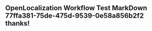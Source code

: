 <properties
ms.topic="hero-topic1"
ms.test1="hero-topic"
ms.test2="test"/>

## OpenLocalization Workflow Test MarkDown 77ffa381-75de-475d-9539-0e58a856b2f2 thanks!
